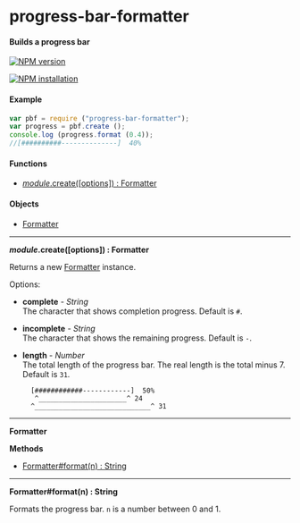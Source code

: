 progress-bar-formatter
======================

#### Builds a progress bar ####

[![NPM version](https://badge.fury.io/js/progress-bar-formatter.png)](http://badge.fury.io/js/progress-bar-formatter "Fury Version Badge")

[![NPM installation](https://nodei.co/npm/progress-bar-formatter.png?mini=true)](https://nodei.co/npm/progress-bar-formatter "NodeICO Badge")

#### Example ####

```javascript
var pbf = require ("progress-bar-formatter");
var progress = pbf.create ();
console.log (progress.format (0.4));
//[##########--------------]  40%
```

#### Functions ####

- [_module_.create([options]) : Formatter](#create)

#### Objects ####

- [Formatter](#formatter_object)

---

<a name="create"></a>
___module_.create([options]) : Formatter__

Returns a new [Formatter](#formatter_object) instance.

Options:

- __complete__ - _String_  
  The character that shows completion progress. Default is `#`.
- __incomplete__ - _String_  
  The character that shows the remaining progress. Default is `-`.
- __length__ - _Number_  
  The total length of the progress bar. The real length is the total minus 7. Default is `31`.
	
  ```
	[############------------]  50%
	 ^______________________^ 24
	^_____________________________^ 31
  ```

---

<a name="formatter_object"></a>
__Formatter__

__Methods__

- [Formatter#format(n) : String](#formatter_format)

---

<a name="formatter_format"></a>
__Formatter#format(n) : String__

Formats the progress bar. `n` is a number between 0 and 1.